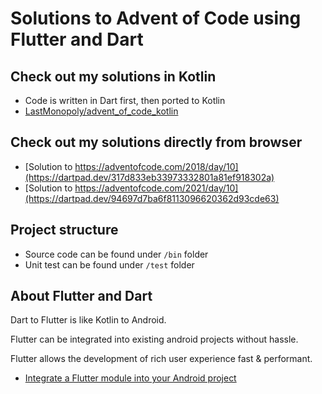 # Solutions to Advent of Code using Flutter and Dart

## Check out my solutions in Kotlin

- Code is written in Dart first, then ported to Kotlin
- [LastMonopoly/advent_of_code_kotlin](https://github.com/LastMonopoly/advent_of_code_kotlin)

## Check out my solutions directly from browser

- [Solution to https://adventofcode.com/2018/day/10](https://dartpad.dev/317d833eb33973332801a81ef918302a)
- [Solution to https://adventofcode.com/2021/day/10](https://dartpad.dev/94697d7ba6f8113096620362d93cde63)

## Project structure

- Source code can be found under `/bin` folder
- Unit test can be found under `/test` folder

## About Flutter and Dart

Dart to Flutter is like Kotlin to Android.

Flutter can be integrated into existing android projects without hassle.

Flutter allows the development of rich user experience fast & performant.

- [Integrate a Flutter module into your Android project](https://docs.flutter.dev/development/add-to-app/android/project-setup)

